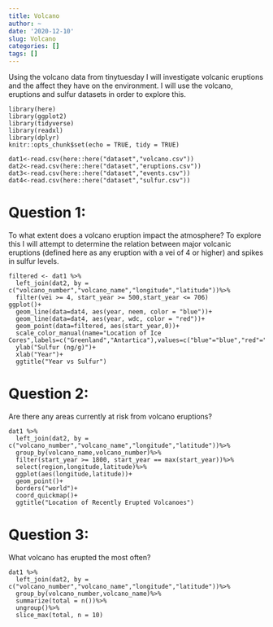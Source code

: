 ```yaml
---
title: Volcano
author: ~
date: '2020-12-10'
slug: Volcano
categories: []
tags: []
---
```

Using the volcano data from tinytuesday I will investigate volcanic eruptions and the affect they have on the environment. I will use the volcano, eruptions and sulfur datasets in order to explore this.


```{r, message=FALSE}
library(here)
library(ggplot2)
library(tidyverse)
library(readxl)
library(dplyr)
knitr::opts_chunk$set(echo = TRUE, tidy = TRUE)
```

```{r}
dat1<-read.csv(here::here("dataset","volcano.csv"))
dat2<-read.csv(here::here("dataset","eruptions.csv"))
dat3<-read.csv(here::here("dataset","events.csv"))
dat4<-read.csv(here::here("dataset","sulfur.csv"))
```

# Question 1:
To what extent does a volcano eruption impact the atmosphere? To explore this I will attempt to determine the relation between major volcanic eruptions (defined here as any eruption with a vei of 4 or higher) and spikes in sulfur levels.
```{r}
filtered <- dat1 %>%
  left_join(dat2, by = c("volcano_number","volcano_name","longitude","latitude"))%>%
  filter(vei >= 4, start_year >= 500,start_year <= 706)
ggplot()+
  geom_line(data=dat4, aes(year, neem, color = "blue"))+
  geom_line(data=dat4, aes(year, wdc, color = "red"))+
  geom_point(data=filtered, aes(start_year,0))+
  scale_color_manual(name="Location of Ice Cores",labels=c("Greenland","Antartica"),values=c("blue"="blue","red"="red"))+
  ylab("Sulfur (ng/g)")+
  xlab("Year")+
  ggtitle("Year vs Sulfur")
```

# Question 2:
Are there any areas currently at risk from volcano eruptions?
```{r}
dat1 %>%
  left_join(dat2, by = c("volcano_number","volcano_name","longitude","latitude"))%>%
  group_by(volcano_name,volcano_number)%>%
  filter(start_year >= 1800, start_year == max(start_year))%>%
  select(region,longitude,latitude)%>%
  ggplot(aes(longitude,latitude))+
  geom_point()+
  borders("world")+
  coord_quickmap()+
  ggtitle("Location of Recently Erupted Volcanoes")
```
# Question 3:
What volcano has erupted the most often?
```{r}
dat1 %>%
  left_join(dat2, by = c("volcano_number","volcano_name","longitude","latitude"))%>%
  group_by(volcano_number,volcano_name)%>%
  summarize(total = n())%>%
  ungroup()%>%
  slice_max(total, n = 10)
```